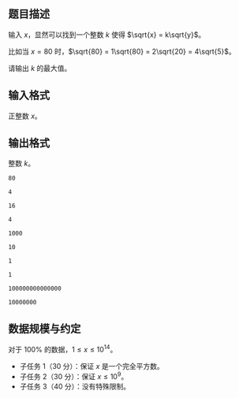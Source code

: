 ## 题目描述

输入 $x$，显然可以找到一个整数 $k$ 使得 $\sqrt{x} = k\sqrt{y}$。

比如当 $x=80$ 时，$\sqrt{80} = 1\sqrt{80} = 2\sqrt{20} = 4\sqrt{5}$。

请输出 $k$ 的最大值。

## 输入格式

正整数 $x$。

## 输出格式

整数 $k$。

```input1
80
```

```output1
4
```

```input2
16
```

```output2
4
```

```input3
1000
```

```output3
10
```

```input4
1
```

```output4
1
```

```input5
100000000000000
```

```output5
10000000
```

## 数据规模与约定

对于 $100\%$ 的数据，$1 \le x \le 10^{14}$。

- 子任务 1（30 分）：保证 $x$ 是一个完全平方数。
- 子任务 2（30 分）：保证 $x\le 10^9$。
- 子任务 3（40 分）：没有特殊限制。